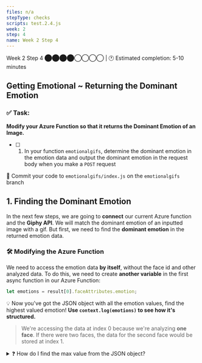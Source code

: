 ```yaml
---
files: n/a
stepType: checks
scripts: test.2.4.js
week: 2
step: 4
name: Week 2 Step 4
---
```


Week 2 Step 4 ⬤⬤⬤⬤◯◯◯◯ | 🕐 Estimated completion: 5-10 minutes

## Getting Emotional ~ Returning the Dominant Emotion

### ✅ Task:
**Modify your Azure Function so that it returns the Dominant Emotion of an Image.**
- [ ] 1. In your function `emotionalgifs`, determine the dominant emotion in the emotion data and output the dominant emotion in the request body when you make a `POST` request

🚀 Commit your code to `emotionalgifs/index.js` on the `emotionalgifs` branch

## 1. Finding the Dominant Emotion
In the next few steps, we are going to **connect** our current Azure function and the **Giphy API**. We will match the dominant emotion of an inputted image with a gif. But first, we need to find the **dominant emotion** in the returned emotion data.

### :hammer_and_wrench: Modifying the Azure Function
We need to access the emotion data **by itself**, without the face id and other analyzed data. To do this, we need to create **another variable** in the first async function in our Azure Function:

```js
let emotions = result[0].faceAttributes.emotion;
```
:bulb: Now you've got the JSON object with all the emotion values, find the highest valued emotion! **Use `context.log(emotions)` to see how it's structured.**
> We're accessing the data at index 0 because we're analyzing **one face**. If there were two faces, the data for the second face would be stored at index 1.

<details>
<summary>❓ How do I find the max value from the JSON object?</summary>
 </br>

1️⃣ We need to create **an array** with the emotion values (ranging from 0 to 1) so that we can manipulate it and find the dominant emotion. `Object.values()` converts an object into an array, with each **value** in the object stored as a separate element:

```js
let objects = Object.values(WHAT_IS_YOUR_JSON);
// FILL IT IN
// What your array could look like: [0.01, 0.34, .....]
```

> :bulb: In JSON, the **key** values are what you use to access the **value**. `{key: value}`, or in our case, `{emotion: value}`.
Finally, we need to find the dominant emotion in the array `objects`:

2️⃣ Let's break this line down.
```js
const main_emotion = Object.keys(emotions).find(key => emotions[key] === Math.max(...objects));
```
- `Math.max(...objects)` finds the max value. Let's say it's `0.99`.
- `Object.keys(emotions).find(key => emotions[key] === Math.max(...objects));` finds the emotion, or key, that matches the max value of `0.99`. Let's say it's `happiness`.

3️⃣ Now, `main_emotion` contains the dominant emotion! All we need to do is output `main_emotion` when the function is called:

```js
context.res = {
        // status: 200, /* Defaults to 200 */
        body: main_emotion
};
```
<br>
</details>

